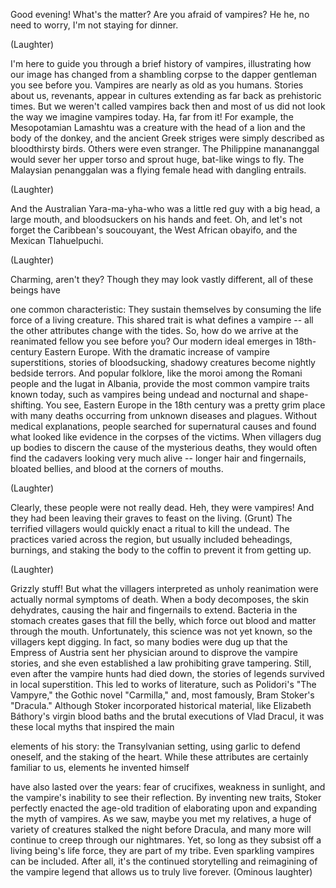 
Good evening!
What&#39;s the matter?
Are you afraid of vampires?
He he, no need to worry,
I&#39;m not staying for dinner.

(Laughter)

I&#39;m here to guide you
through a brief history of vampires,
illustrating how our image has changed
from a shambling corpse
to the dapper gentleman
you see before you.
Vampires are nearly as old as you humans.
Stories about us, revenants,
appear in cultures extending
as far back as prehistoric times.
But we weren&#39;t called vampires back then
and most of us did not look the way
we imagine vampires today.
Ha, far from it!
For example, the Mesopotamian Lamashtu
was a creature with the head of a lion
and the body of the donkey,
and the ancient Greek striges
were simply described
as bloodthirsty birds.
Others were even stranger.
The Philippine manananggal
would sever her upper torso
and sprout huge, bat-like wings to fly.
The Malaysian penanggalan
was a flying female head
with dangling entrails.

(Laughter)

And the Australian Yara-ma-yha-who
was a little red guy with a big head,
a large mouth,
and bloodsuckers on his hands and feet.
Oh, and let&#39;s not forget
the Caribbean&#39;s soucouyant,
the West African obayifo,
and the Mexican Tlahuelpuchi.

(Laughter)

Charming, aren&#39;t they?
Though they may look vastly different,
all of these beings have

one common characteristic:
They sustain themselves by consuming
the life force of a living creature.
This shared trait
is what defines a vampire --
all the other attributes
change with the tides.
So, how do we arrive
at the reanimated fellow
you see before you?
Our modern ideal emerges
in 18th-century Eastern Europe.
With the dramatic increase
of vampire superstitions,
stories of bloodsucking, shadowy creatures
become nightly bedside terrors.
And popular folklore,
like the moroi among the Romani people
and the lugat in Albania,
provide the most common
vampire traits known today,
such as vampires being undead
and nocturnal and shape-shifting.
You see, Eastern Europe
in the 18th century
was a pretty grim place
with many deaths occurring
from unknown diseases and plagues.
Without medical explanations,
people searched for supernatural causes
and found what looked like evidence
in the corpses of the victims.
When villagers dug up bodies
to discern the cause
of the mysterious deaths,
they would often find the cadavers
looking very much alive --
longer hair and fingernails,
bloated bellies,
and blood at the corners of mouths.

(Laughter)

Clearly, these people
were not really dead.
Heh, they were vampires!
And they had been leaving their graves
to feast on the living.
(Grunt)
The terrified villagers
would quickly enact
a ritual to kill the undead.
The practices varied across the region,
but usually included beheadings,
burnings, and staking
the body to the coffin
to prevent it from getting up.

(Laughter)

Grizzly stuff!
But what the villagers interpreted
as unholy reanimation
were actually normal symptoms of death.
When a body decomposes,
the skin dehydrates,
causing the hair
and fingernails to extend.
Bacteria in the stomach creates gases
that fill the belly,
which force out blood
and matter through the mouth.
Unfortunately, this science
was not yet known,
so the villagers kept digging.
In fact, so many bodies were dug up
that the Empress of Austria
sent her physician around
to disprove the vampire stories,
and she even established a law
prohibiting grave tampering.
Still, even after the vampire
hunts had died down,
the stories of legends survived
in local superstition.
This led to works of literature,
such as Polidori&#39;s &quot;The Vampyre,&quot;
the Gothic novel &quot;Carmilla,&quot;
and, most famously,
Bram Stoker&#39;s &quot;Dracula.&quot;
Although Stoker incorporated
historical material,
like Elizabeth Báthory&#39;s
virgin blood baths
and the brutal executions of Vlad Dracul,
it was these local myths
that inspired the main

elements of his story:
the Transylvanian setting,
using garlic to defend oneself,
and the staking of the heart.
While these attributes
are certainly familiar to us,
elements he invented himself

have also lasted over the years:
fear of crucifixes,
weakness in sunlight,
and the vampire&#39;s inability
to see their reflection.
By inventing new traits,
Stoker perfectly enacted
the age-old tradition
of elaborating upon and expanding
the myth of vampires.
As we saw, maybe you met my relatives,
a huge of variety of creatures
stalked the night before Dracula,
and many more will continue
to creep through our nightmares.
Yet, so long as they subsist
off a living being&#39;s life force,
they are part of my tribe.
Even sparkling vampires can be included.
After all, it&#39;s the continued storytelling
and reimagining of the vampire legend
that allows us to truly live
forever.
(Ominous laughter)
